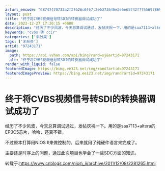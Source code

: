```yaml
---
arturl_encode: "68747470733a2f2f626c6f67:2e6373646e2e6e65742f77656978696e5f3330393530323337:2f61727469636c652f64657461696c732f3937323433313731"
layout: post
title: "终于将CVBS视频信号转SDI的转换器调试成功了"
date: 2023-12-27 17:30:15 +0800
description: "经历了不少风波，今天总算调试通过，发帖庆祝一下。用的是saa7113+altera的EP3C5芯片，"
keywords: "cvbs 转 ccir"
categories: ['未分类']
tags: ['无标签']
artid: "97243171"
image:
  path: https://api.vvhan.com/api/bing?rand=sj&artid=97243171
  alt: "终于将CVBS视频信号转SDI的转换器调试成功了"
render_with_liquid: false
featuredImage: https://bing.ee123.net/img/rand?artid=97243171
featuredImagePreview: https://bing.ee123.net/img/rand?artid=97243171
---
```


# 终于将CVBS视频信号转SDI的转换器调试成功了

经历了不少风波，今天总算调试通过，发帖庆祝一下。用的是saa7113+altera的EP3C5芯片，哈哈，还真不错。

不过原本打算用NIOS II来做控制的，后来就用了纯硬件语言来完成了。

主要还是时序上的问题，通过此次项目也学会了一些SDC方面的知识。

转载于:https://www.cnblogs.com/nios\_ii/archive/2011/12/08/2281265.html